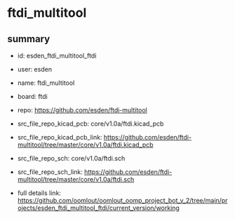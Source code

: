 # ftdi_multitool
 
## summary 
* id: esden_ftdi_multitool_ftdi
* user: esden
* name: ftdi_multitool
* board: ftdi
* repo: https://github.com/esden/ftdi-multitool
* src_file_repo_kicad_pcb: core/v1.0a/ftdi.kicad_pcb
* src_file_repo_kicad_pcb_link: https://github.com/esden/ftdi-multitool/tree/master/core/v1.0a/ftdi.kicad_pcb


* src_file_repo_sch: core/v1.0a/ftdi.sch
* src_file_repo_sch_link: https://github.com/esden/ftdi-multitool/tree/master/core/v1.0a/ftdi.sch
* full details link: https://github.com/oomlout/oomlout_oomp_project_bot_v_2/tree/main/projects/esden_ftdi_multitool_ftdi/current_version/working  






